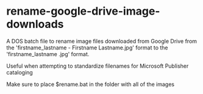 # rename-google-drive-image-downloads
A DOS batch file to rename image files downloaded from Google Drive from the 'firstname_lastname - Firstname Lastname.jpg' format to the 'firstname_lastname .jpg' format.

Useful when attempting to standardize filenames for Microsoft Publisher cataloging

Make sure to place $rename.bat in the folder with all of the images
